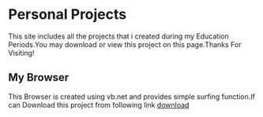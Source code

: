 # Personal Projects
This site includes all the projects that i created during my Education Periods.You may download or view this project on this page.Thanks For Visiting!
## My Browser
  This Browser is created using vb.net and provides simple surfing function.If can Download this project from following link 
  [download](https://github.com/BhushanMane/MyPersonal.github.io/blob/master/001_My_webBrowser.zip)
 
